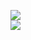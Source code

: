[![](https://img.shields.io/badge/Made%20With-Github%20Spray-lightgrey.svg?style=for-the-badge&logo=github)](https://github.com/Annihil/github-spray#2282)  
[![](https://i.imgur.com/2DrTn0Z.gif)](https://github.com/Annihil/github-spray)